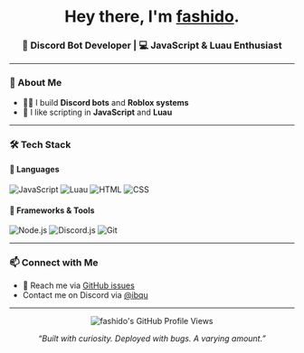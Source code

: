 <!-- README.md for @fashido -->

<h1 align="center">Hey there, I'm <a href="https://fashido-development.github.io">fashido</a>.</h1>
<h3 align="center">🤖 Discord Bot Developer | 💻 JavaScript & Luau Enthusiast</h3>

---

### 🧠 About Me

- 👨‍💻 I build **Discord bots** and **Roblox systems**
- 🧩 I like scripting in **JavaScript** and **Luau**  

---

### 🛠 Tech Stack

<h4>🧩 Languages</h4>

<p>
  <img src="https://img.shields.io/badge/JavaScript-F7DF1E?style=for-the-badge&logo=javascript&logoColor=black" alt="JavaScript"/>
  <img src="https://img.shields.io/badge/Luau-2C2D72?style=for-the-badge&logo=lua&logoColor=white" alt="Luau"/>
  <img src="https://img.shields.io/badge/HTML5-E34F26?style=for-the-badge&logo=html5&logoColor=white" alt="HTML"/>
  <img src="https://img.shields.io/badge/CSS3-1572B6?style=for-the-badge&logo=css&logoColor=white" alt="CSS"/>
</p>

<h4>🧩 Frameworks & Tools</h4>

<p>
  <img src="https://img.shields.io/badge/Node.js-339933?style=for-the-badge&logo=node.js&logoColor=white" alt="Node.js"/>
  <img src="https://img.shields.io/badge/Discord.js-5865F2?style=for-the-badge&logo=discord.js&logoColor=white" alt="Discord.js"/>
  <img src="https://img.shields.io/badge/Git-F05032?style=for-the-badge&logo=git&logoColor=white" alt="Git"/>
</p>

---

### 📫 Connect with Me

- 📨 Reach me via [GitHub issues](https://github.com/fashido-development)
- Contact me on Discord via [@ibqu](https://discordapp.com/users/324877029868568576)

---

<p align="center">
  <img src="https://komarev.com/ghpvc/?username=fashido&label=Profile%20Views&color=ff6188" alt="fashido's GitHub Profile Views" />
</p>

<p align="center">
  <em>“Built with curiosity. Deployed with bugs. A varying amount.”</em>
</p>
